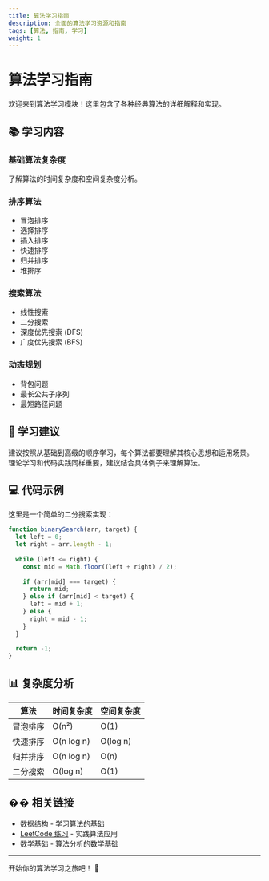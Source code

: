 ```yaml
---
title: 算法学习指南
description: 全面的算法学习资源和指南
tags: [算法, 指南, 学习]
weight: 1
---
```


# 算法学习指南

欢迎来到算法学习模块！这里包含了各种经典算法的详细解释和实现。

## 📚 学习内容

### 基础算法复杂度
了解算法的时间复杂度和空间复杂度分析。

### 排序算法
- 冒泡排序
- 选择排序
- 插入排序
- 快速排序
- 归并排序
- 堆排序

### 搜索算法
- 线性搜索
- 二分搜索
- 深度优先搜索 (DFS)
- 广度优先搜索 (BFS)

### 动态规划
- 背包问题
- 最长公共子序列
- 最短路径问题

## 🎯 学习建议

<InfoBox type="info" title="学习提示">
建议按照从基础到高级的顺序学习，每个算法都要理解其核心思想和适用场景。
</InfoBox>

<InfoBox type="warning" title="注意事项">
理论学习和代码实践同样重要，建议结合具体例子来理解算法。
</InfoBox>

## 💻 代码示例

这里是一个简单的二分搜索实现：

```javascript
function binarySearch(arr, target) {
  let left = 0;
  let right = arr.length - 1;
  
  while (left <= right) {
    const mid = Math.floor((left + right) / 2);
    
    if (arr[mid] === target) {
      return mid;
    } else if (arr[mid] < target) {
      left = mid + 1;
    } else {
      right = mid - 1;
    }
  }
  
  return -1;
}
```

## 📊 复杂度分析

| 算法 | 时间复杂度 | 空间复杂度 |
|------|------------|------------|
| 冒泡排序 | O(n²) | O(1) |
| 快速排序 | O(n log n) | O(log n) |
| 归并排序 | O(n log n) | O(n) |
| 二分搜索 | O(log n) | O(1) |

## �� 相关链接

- [数据结构](/data-structures) - 学习算法的基础
- [LeetCode 练习](/leetcode) - 实践算法应用
- [数学基础](/math) - 算法分析的数学基础

---

开始你的算法学习之旅吧！ 🚀
